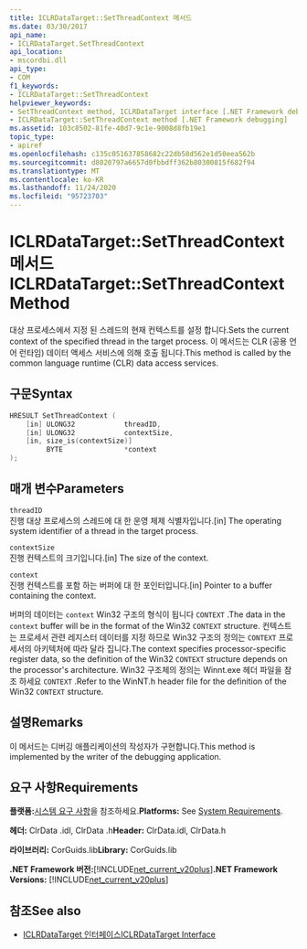 ```yaml
---
title: ICLRDataTarget::SetThreadContext 메서드
ms.date: 03/30/2017
api_name:
- ICLRDataTarget.SetThreadContext
api_location:
- mscordbi.dll
api_type:
- COM
f1_keywords:
- ICLRDataTarget::SetThreadContext
helpviewer_keywords:
- SetThreadContext method, ICLRDataTarget interface [.NET Framework debugging]
- ICLRDataTarget::SetThreadContext method [.NET Framework debugging]
ms.assetid: 103c8502-81fe-40d7-9c1e-9008d8fb19e1
topic_type:
- apiref
ms.openlocfilehash: c135c051637858682c22db58d562e1d50eea562b
ms.sourcegitcommit: d8020797a6657d0fbbdff362b80300815f682f94
ms.translationtype: MT
ms.contentlocale: ko-KR
ms.lasthandoff: 11/24/2020
ms.locfileid: "95723703"
---
```

# <a name="iclrdatatargetsetthreadcontext-method"></a><span data-ttu-id="be785-102">ICLRDataTarget::SetThreadContext 메서드</span><span class="sxs-lookup"><span data-stu-id="be785-102">ICLRDataTarget::SetThreadContext Method</span></span>

<span data-ttu-id="be785-103">대상 프로세스에서 지정 된 스레드의 현재 컨텍스트를 설정 합니다.</span><span class="sxs-lookup"><span data-stu-id="be785-103">Sets the current context of the specified thread in the target process.</span></span> <span data-ttu-id="be785-104">이 메서드는 CLR (공용 언어 런타임) 데이터 액세스 서비스에 의해 호출 됩니다.</span><span class="sxs-lookup"><span data-stu-id="be785-104">This method is called by the common language runtime (CLR) data access services.</span></span>  
  
## <a name="syntax"></a><span data-ttu-id="be785-105">구문</span><span class="sxs-lookup"><span data-stu-id="be785-105">Syntax</span></span>  
  
```cpp  
HRESULT SetThreadContext (  
    [in] ULONG32            threadID,  
    [in] ULONG32            contextSize,  
    [in, size_is(contextSize)]
         BYTE               *context  
);  
```  
  
## <a name="parameters"></a><span data-ttu-id="be785-106">매개 변수</span><span class="sxs-lookup"><span data-stu-id="be785-106">Parameters</span></span>  

 `threadID`  
 <span data-ttu-id="be785-107">진행 대상 프로세스의 스레드에 대 한 운영 체제 식별자입니다.</span><span class="sxs-lookup"><span data-stu-id="be785-107">[in] The operating system identifier of a thread in the target process.</span></span>  
  
 `contextSize`  
 <span data-ttu-id="be785-108">진행 컨텍스트의 크기입니다.</span><span class="sxs-lookup"><span data-stu-id="be785-108">[in] The size of the context.</span></span>  
  
 `context`  
 <span data-ttu-id="be785-109">진행 컨텍스트를 포함 하는 버퍼에 대 한 포인터입니다.</span><span class="sxs-lookup"><span data-stu-id="be785-109">[in] Pointer to a buffer containing the context.</span></span>  
  
 <span data-ttu-id="be785-110">버퍼의 데이터는 `context` Win32 구조의 형식이 됩니다 `CONTEXT` .</span><span class="sxs-lookup"><span data-stu-id="be785-110">The data in the `context` buffer will be in the format of the Win32 `CONTEXT` structure.</span></span> <span data-ttu-id="be785-111">컨텍스트는 프로세서 관련 레지스터 데이터를 지정 하므로 Win32 구조의 정의는 `CONTEXT` 프로세서의 아키텍처에 따라 달라 집니다.</span><span class="sxs-lookup"><span data-stu-id="be785-111">The context specifies processor-specific register data, so the definition of the Win32 `CONTEXT` structure depends on the processor's architecture.</span></span> <span data-ttu-id="be785-112">Win32 구조체의 정의는 Winnt.exe 헤더 파일을 참조 하세요 `CONTEXT` .</span><span class="sxs-lookup"><span data-stu-id="be785-112">Refer to the WinNT.h header file for the definition of the Win32 `CONTEXT` structure.</span></span>  
  
## <a name="remarks"></a><span data-ttu-id="be785-113">설명</span><span class="sxs-lookup"><span data-stu-id="be785-113">Remarks</span></span>  

 <span data-ttu-id="be785-114">이 메서드는 디버깅 애플리케이션의 작성자가 구현합니다.</span><span class="sxs-lookup"><span data-stu-id="be785-114">This method is implemented by the writer of the debugging application.</span></span>  
  
## <a name="requirements"></a><span data-ttu-id="be785-115">요구 사항</span><span class="sxs-lookup"><span data-stu-id="be785-115">Requirements</span></span>  

 <span data-ttu-id="be785-116">**플랫폼:**[시스템 요구 사항](../../get-started/system-requirements.md)을 참조하세요.</span><span class="sxs-lookup"><span data-stu-id="be785-116">**Platforms:** See [System Requirements](../../get-started/system-requirements.md).</span></span>  
  
 <span data-ttu-id="be785-117">**헤더:** ClrData .idl, ClrData .h</span><span class="sxs-lookup"><span data-stu-id="be785-117">**Header:** ClrData.idl, ClrData.h</span></span>  
  
 <span data-ttu-id="be785-118">**라이브러리:** CorGuids.lib</span><span class="sxs-lookup"><span data-stu-id="be785-118">**Library:** CorGuids.lib</span></span>  
  
 <span data-ttu-id="be785-119">**.NET Framework 버전:**[!INCLUDE[net_current_v20plus](../../../../includes/net-current-v20plus-md.md)]</span><span class="sxs-lookup"><span data-stu-id="be785-119">**.NET Framework Versions:** [!INCLUDE[net_current_v20plus](../../../../includes/net-current-v20plus-md.md)]</span></span>  
  
## <a name="see-also"></a><span data-ttu-id="be785-120">참조</span><span class="sxs-lookup"><span data-stu-id="be785-120">See also</span></span>

- [<span data-ttu-id="be785-121">ICLRDataTarget 인터페이스</span><span class="sxs-lookup"><span data-stu-id="be785-121">ICLRDataTarget Interface</span></span>](iclrdatatarget-interface.md)
